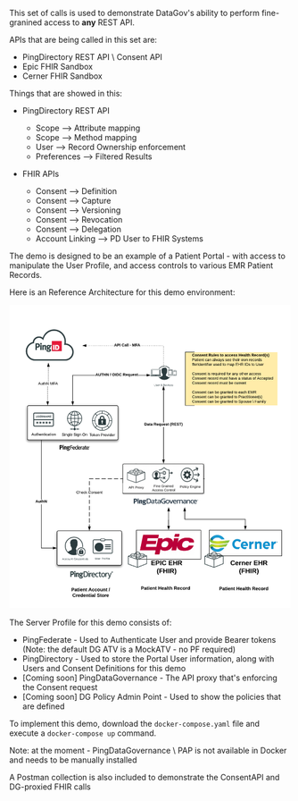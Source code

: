 This set of calls is used to demonstrate DataGov's ability to perform fine-granined access to **any** REST API.

APIs that are being called in this set are:
* PingDirectory REST API \ Consent API
* Epic FHIR Sandbox
* Cerner FHIR Sandbox

Things that are showed in this:

* PingDirectory REST API
  * Scope --> Attribute mapping
  * Scope --> Method mapping
  * User --> Record Ownership enforcement
  * Preferences --> Filtered Results

* FHIR APIs
  * Consent --> Definition
  * Consent --> Capture
  * Consent --> Versioning
  * Consent --> Revocation
  * Consent --> Delegation
  * Account Linking --> PD User to FHIR Systems

The demo is designed to be an example of a Patient Portal - with access to manipulate the User Profile, and access controls to various EMR Patient Records.

Here is an Reference Architecture for this demo environment: 

![Healthcare Demo](https://github.com/cprice-ping/Server-Profiles/blob/master/Healthcare-Demo/Healthcare%20Demo%20-%20DataGov%20and%20Consent.png)

The Server Profile for this demo consists of:
* PingFederate - Used to Authenticate User and provide Bearer tokens (Note: the default DG ATV is a MockATV - no PF required)
* PingDirectory - Used to store the Portal User information, along with Users and Consent Definitions for this demo
* [Coming soon] PingDataGovernance - The API proxy that's enforcing the Consent request
* [Coming soon] DG Policy Admin Point - Used to show the policies that are defined

To implement this demo, download the `docker-compose.yaml` file and execute a `docker-compose up` command.

Note: at the moment - PingDataGovernance \ PAP is not available in Docker and needs to be manually installed

A Postman collection is also included to demonstrate the ConsentAPI and DG-proxied FHIR calls
